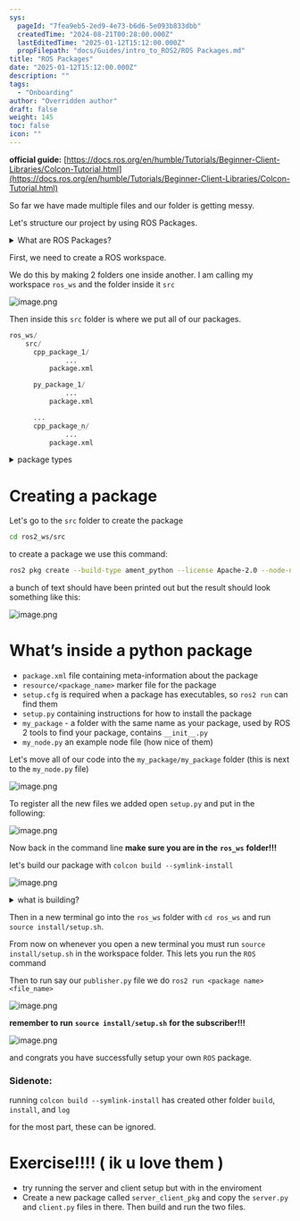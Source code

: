```yaml
---
sys:
  pageId: "7fea9eb5-2ed9-4e73-b6d6-5e093b833dbb"
  createdTime: "2024-08-21T00:28:00.000Z"
  lastEditedTime: "2025-01-12T15:12:00.000Z"
  propFilepath: "docs/Guides/intro_to_ROS2/ROS Packages.md"
title: "ROS Packages"
date: "2025-01-12T15:12:00.000Z"
description: ""
tags:
  - "Onboarding"
author: "Overridden author"
draft: false
weight: 145
toc: false
icon: ""
---
```


**official guide:** [https://docs.ros.org/en/humble/Tutorials/Beginner-Client-Libraries/Colcon-Tutorial.html](https://docs.ros.org/en/humble/Tutorials/Beginner-Client-Libraries/Colcon-Tutorial.html)

So far we have made multiple files and our folder is getting messy.

Let's structure our project by using ROS Packages.

<details>

<summary>What are ROS Packages?</summary>

ROS Packages are, as the name implies, packages of code that are highly sharable between ROS developers.

They consist of a folder, `package.xml` file, and source code

```python
      cpp_package_1/
		      ... imagine much code files here ..
          package.xml
```

</details>

First, we need to create a ROS workspace.

We do this by making 2 folders one inside another. I am calling my workspace `ros_ws` and the folder inside it `src`

![image.png](https://prod-files-secure.s3.us-west-2.amazonaws.com/d518164a-d88e-44d1-a4ee-3adb3bd8bce0/70706947-fd18-4537-a67b-e12946812d31/image.png?X-Amz-Algorithm=AWS4-HMAC-SHA256&X-Amz-Content-Sha256=UNSIGNED-PAYLOAD&X-Amz-Credential=ASIAZI2LB466T2OCW6ZY%2F20250414%2Fus-west-2%2Fs3%2Faws4_request&X-Amz-Date=20250414T140851Z&X-Amz-Expires=3600&X-Amz-Security-Token=IQoJb3JpZ2luX2VjEI7%2F%2F%2F%2F%2F%2F%2F%2F%2F%2FwEaCXVzLXdlc3QtMiJHMEUCIQC8Lob2tDgGIYIBfHF6%2BqWOibEU%2FIX8CpC3uwBQZ4kQ9gIgRZOdNRqOX6IrlWV7ZnbBb9GrOsR7VxPBXiW2%2Bt%2FG6nQq%2FwMIFxAAGgw2Mzc0MjMxODM4MDUiDFCVIgbcAoQwKCU1MyrcAwUY0EgHHg651MIs1gEhxRASVCSm70uw8UnigH0GUzxF1h2X%2BKNHIlBufOE9ecks27eS%2BCnPPygLAFRO6og0eXjTDYDkvFNe9jvWhR9u6pa1Ba8fFYN4k677JISvqhq5vsWBhxgX2oP5oYP2T4FQut0OUGNp24%2FWmIlS4qzHb7GZbqp2ATQH%2BNgLIyf7PX%2BH2wlf2qnsOcuRA7n0iSABbhjWwt%2FkquZN2O0VwBLqtszznazVcH1AdwVBPrV9ktTQnR01vEjkgt8Q9QYpgvhBCd5jgGbeVXrW97uW%2BByC16lNo2xVnqN4riFpVabd7VQLtM5b7eD5dfEcX2apdBIcyBlbtPn%2FA%2BUxgdvMoWaaIBeu1ikV0nUhJ3umkd5GC0gzxQCvt1FFn8BcW7gxjy0PobzN4XQ3GgklwGcqdFNJUDKWQn3lY1HGYbVuRyb5bSk5fu8FMfDqZ3NaYXWLDSZIymfM57a0horcPlUFesXanfXlGbfJYKW7eogsZOxV2mAZN%2B8t0U20Ng%2B%2FPlLtACBCE9Fjapw4nXY5MLbVg6%2B5ua8AdN3S4jpyeMg%2F8e8VYOjKoRpLFUpvA2XENj0%2FatYK1mG1BMXMp6%2FX4cByvTfolZx%2BehEP0%2BRa2bp7cKkYMP%2Bn9L8GOqUBTID4Q7VnYmBVLPVuOppgtUA9RoP3EJOLUYREtCUSCq7XjCh%2B%2FoeYBCzxCvuXS24My0Lfifx5%2B4c0dDg3d8BDPrNj9%2Ffzc40I%2BSOKbRp5OTvXo%2BSfWyvBH88an%2BGPPb7qcGaYkIyzm8BGoc5GkPmZPJLTY2P0vQ7ErlIP28kvZXPHMjHRWKLswpiArHjLRO5Au6i9EL0T%2FOuKtu1CiReZR1so8k02&X-Amz-Signature=57c4a94502fad0a06ae71b1cb48508072e7e35142fc6102770ebaf186d77b8a7&X-Amz-SignedHeaders=host&x-id=GetObject)

Then inside this `src` folder is where we put all of our packages.

```python
ros_ws/
    src/
      cpp_package_1/
		      ...
          package.xml

      py_package_1/
		      ...
          package.xml

      ...
      cpp_package_n/
		      ...
          package.xml

```

<details>

<summary>package types</summary>

packages can be either `C++` or python.

the intern file structure is different for each but for this guide we will stick to creating python packages

</details>

# Creating a package

Let's go to the `src` folder to create the package

```bash
cd ros2_ws/src
```

to create a package we use this command:

```bash
ros2 pkg create --build-type ament_python --license Apache-2.0 --node-name my_node my_package
```

a bunch of text should have been printed out but the result should look something like this:

![image.png](https://prod-files-secure.s3.us-west-2.amazonaws.com/d518164a-d88e-44d1-a4ee-3adb3bd8bce0/e6cf1e3f-8512-4a3e-b131-079f800bf3e8/image.png?X-Amz-Algorithm=AWS4-HMAC-SHA256&X-Amz-Content-Sha256=UNSIGNED-PAYLOAD&X-Amz-Credential=ASIAZI2LB466T2OCW6ZY%2F20250414%2Fus-west-2%2Fs3%2Faws4_request&X-Amz-Date=20250414T140851Z&X-Amz-Expires=3600&X-Amz-Security-Token=IQoJb3JpZ2luX2VjEI7%2F%2F%2F%2F%2F%2F%2F%2F%2F%2FwEaCXVzLXdlc3QtMiJHMEUCIQC8Lob2tDgGIYIBfHF6%2BqWOibEU%2FIX8CpC3uwBQZ4kQ9gIgRZOdNRqOX6IrlWV7ZnbBb9GrOsR7VxPBXiW2%2Bt%2FG6nQq%2FwMIFxAAGgw2Mzc0MjMxODM4MDUiDFCVIgbcAoQwKCU1MyrcAwUY0EgHHg651MIs1gEhxRASVCSm70uw8UnigH0GUzxF1h2X%2BKNHIlBufOE9ecks27eS%2BCnPPygLAFRO6og0eXjTDYDkvFNe9jvWhR9u6pa1Ba8fFYN4k677JISvqhq5vsWBhxgX2oP5oYP2T4FQut0OUGNp24%2FWmIlS4qzHb7GZbqp2ATQH%2BNgLIyf7PX%2BH2wlf2qnsOcuRA7n0iSABbhjWwt%2FkquZN2O0VwBLqtszznazVcH1AdwVBPrV9ktTQnR01vEjkgt8Q9QYpgvhBCd5jgGbeVXrW97uW%2BByC16lNo2xVnqN4riFpVabd7VQLtM5b7eD5dfEcX2apdBIcyBlbtPn%2FA%2BUxgdvMoWaaIBeu1ikV0nUhJ3umkd5GC0gzxQCvt1FFn8BcW7gxjy0PobzN4XQ3GgklwGcqdFNJUDKWQn3lY1HGYbVuRyb5bSk5fu8FMfDqZ3NaYXWLDSZIymfM57a0horcPlUFesXanfXlGbfJYKW7eogsZOxV2mAZN%2B8t0U20Ng%2B%2FPlLtACBCE9Fjapw4nXY5MLbVg6%2B5ua8AdN3S4jpyeMg%2F8e8VYOjKoRpLFUpvA2XENj0%2FatYK1mG1BMXMp6%2FX4cByvTfolZx%2BehEP0%2BRa2bp7cKkYMP%2Bn9L8GOqUBTID4Q7VnYmBVLPVuOppgtUA9RoP3EJOLUYREtCUSCq7XjCh%2B%2FoeYBCzxCvuXS24My0Lfifx5%2B4c0dDg3d8BDPrNj9%2Ffzc40I%2BSOKbRp5OTvXo%2BSfWyvBH88an%2BGPPb7qcGaYkIyzm8BGoc5GkPmZPJLTY2P0vQ7ErlIP28kvZXPHMjHRWKLswpiArHjLRO5Au6i9EL0T%2FOuKtu1CiReZR1so8k02&X-Amz-Signature=f6543c31740f90f8539bd1d6c5a1431d4604c55e9e035646f745162d300204ad&X-Amz-SignedHeaders=host&x-id=GetObject)

# What’s inside a python package

- `package.xml` file containing meta-information about the package
- `resource/<package_name>` marker file for the package
- `setup.cfg` is required when a package has executables, so `ros2 run` can find them
- `setup.py` containing instructions for how to install the package
- `my_package` - a folder with the same name as your package, used by ROS 2 tools to find your package, contains `__init__.py`
- `my_node.py` an example node file (how nice of them)

Let's move all of our code into the `my_package/my_package` folder (this is next to the `my_node.py` file)

![image.png](https://prod-files-secure.s3.us-west-2.amazonaws.com/d518164a-d88e-44d1-a4ee-3adb3bd8bce0/9ce58f11-0da9-4d3e-b86d-506a9685d378/image.png?X-Amz-Algorithm=AWS4-HMAC-SHA256&X-Amz-Content-Sha256=UNSIGNED-PAYLOAD&X-Amz-Credential=ASIAZI2LB466T2OCW6ZY%2F20250414%2Fus-west-2%2Fs3%2Faws4_request&X-Amz-Date=20250414T140851Z&X-Amz-Expires=3600&X-Amz-Security-Token=IQoJb3JpZ2luX2VjEI7%2F%2F%2F%2F%2F%2F%2F%2F%2F%2FwEaCXVzLXdlc3QtMiJHMEUCIQC8Lob2tDgGIYIBfHF6%2BqWOibEU%2FIX8CpC3uwBQZ4kQ9gIgRZOdNRqOX6IrlWV7ZnbBb9GrOsR7VxPBXiW2%2Bt%2FG6nQq%2FwMIFxAAGgw2Mzc0MjMxODM4MDUiDFCVIgbcAoQwKCU1MyrcAwUY0EgHHg651MIs1gEhxRASVCSm70uw8UnigH0GUzxF1h2X%2BKNHIlBufOE9ecks27eS%2BCnPPygLAFRO6og0eXjTDYDkvFNe9jvWhR9u6pa1Ba8fFYN4k677JISvqhq5vsWBhxgX2oP5oYP2T4FQut0OUGNp24%2FWmIlS4qzHb7GZbqp2ATQH%2BNgLIyf7PX%2BH2wlf2qnsOcuRA7n0iSABbhjWwt%2FkquZN2O0VwBLqtszznazVcH1AdwVBPrV9ktTQnR01vEjkgt8Q9QYpgvhBCd5jgGbeVXrW97uW%2BByC16lNo2xVnqN4riFpVabd7VQLtM5b7eD5dfEcX2apdBIcyBlbtPn%2FA%2BUxgdvMoWaaIBeu1ikV0nUhJ3umkd5GC0gzxQCvt1FFn8BcW7gxjy0PobzN4XQ3GgklwGcqdFNJUDKWQn3lY1HGYbVuRyb5bSk5fu8FMfDqZ3NaYXWLDSZIymfM57a0horcPlUFesXanfXlGbfJYKW7eogsZOxV2mAZN%2B8t0U20Ng%2B%2FPlLtACBCE9Fjapw4nXY5MLbVg6%2B5ua8AdN3S4jpyeMg%2F8e8VYOjKoRpLFUpvA2XENj0%2FatYK1mG1BMXMp6%2FX4cByvTfolZx%2BehEP0%2BRa2bp7cKkYMP%2Bn9L8GOqUBTID4Q7VnYmBVLPVuOppgtUA9RoP3EJOLUYREtCUSCq7XjCh%2B%2FoeYBCzxCvuXS24My0Lfifx5%2B4c0dDg3d8BDPrNj9%2Ffzc40I%2BSOKbRp5OTvXo%2BSfWyvBH88an%2BGPPb7qcGaYkIyzm8BGoc5GkPmZPJLTY2P0vQ7ErlIP28kvZXPHMjHRWKLswpiArHjLRO5Au6i9EL0T%2FOuKtu1CiReZR1so8k02&X-Amz-Signature=1fffc49f398ef0cf0f0f14e8b786d69ac5f1ad40c02fd2e746320db1de93b02e&X-Amz-SignedHeaders=host&x-id=GetObject)

To register all the new files we added open `setup.py` and put in the following:

![image.png](https://prod-files-secure.s3.us-west-2.amazonaws.com/d518164a-d88e-44d1-a4ee-3adb3bd8bce0/1cd7c262-4cae-4496-9d75-c178537d24a2/image.png?X-Amz-Algorithm=AWS4-HMAC-SHA256&X-Amz-Content-Sha256=UNSIGNED-PAYLOAD&X-Amz-Credential=ASIAZI2LB466T2OCW6ZY%2F20250414%2Fus-west-2%2Fs3%2Faws4_request&X-Amz-Date=20250414T140851Z&X-Amz-Expires=3600&X-Amz-Security-Token=IQoJb3JpZ2luX2VjEI7%2F%2F%2F%2F%2F%2F%2F%2F%2F%2FwEaCXVzLXdlc3QtMiJHMEUCIQC8Lob2tDgGIYIBfHF6%2BqWOibEU%2FIX8CpC3uwBQZ4kQ9gIgRZOdNRqOX6IrlWV7ZnbBb9GrOsR7VxPBXiW2%2Bt%2FG6nQq%2FwMIFxAAGgw2Mzc0MjMxODM4MDUiDFCVIgbcAoQwKCU1MyrcAwUY0EgHHg651MIs1gEhxRASVCSm70uw8UnigH0GUzxF1h2X%2BKNHIlBufOE9ecks27eS%2BCnPPygLAFRO6og0eXjTDYDkvFNe9jvWhR9u6pa1Ba8fFYN4k677JISvqhq5vsWBhxgX2oP5oYP2T4FQut0OUGNp24%2FWmIlS4qzHb7GZbqp2ATQH%2BNgLIyf7PX%2BH2wlf2qnsOcuRA7n0iSABbhjWwt%2FkquZN2O0VwBLqtszznazVcH1AdwVBPrV9ktTQnR01vEjkgt8Q9QYpgvhBCd5jgGbeVXrW97uW%2BByC16lNo2xVnqN4riFpVabd7VQLtM5b7eD5dfEcX2apdBIcyBlbtPn%2FA%2BUxgdvMoWaaIBeu1ikV0nUhJ3umkd5GC0gzxQCvt1FFn8BcW7gxjy0PobzN4XQ3GgklwGcqdFNJUDKWQn3lY1HGYbVuRyb5bSk5fu8FMfDqZ3NaYXWLDSZIymfM57a0horcPlUFesXanfXlGbfJYKW7eogsZOxV2mAZN%2B8t0U20Ng%2B%2FPlLtACBCE9Fjapw4nXY5MLbVg6%2B5ua8AdN3S4jpyeMg%2F8e8VYOjKoRpLFUpvA2XENj0%2FatYK1mG1BMXMp6%2FX4cByvTfolZx%2BehEP0%2BRa2bp7cKkYMP%2Bn9L8GOqUBTID4Q7VnYmBVLPVuOppgtUA9RoP3EJOLUYREtCUSCq7XjCh%2B%2FoeYBCzxCvuXS24My0Lfifx5%2B4c0dDg3d8BDPrNj9%2Ffzc40I%2BSOKbRp5OTvXo%2BSfWyvBH88an%2BGPPb7qcGaYkIyzm8BGoc5GkPmZPJLTY2P0vQ7ErlIP28kvZXPHMjHRWKLswpiArHjLRO5Au6i9EL0T%2FOuKtu1CiReZR1so8k02&X-Amz-Signature=fd0a243bb800643ebcfb9d04f19764c912e8dbf4592d884e48ea6088d26f821e&X-Amz-SignedHeaders=host&x-id=GetObject)

Now back in the command line **make sure you are in the** **`ros_ws`** **folder!!!**

let's build our package with `colcon build --symlink-install`

![image.png](https://prod-files-secure.s3.us-west-2.amazonaws.com/d518164a-d88e-44d1-a4ee-3adb3bd8bce0/2f2a0d27-b173-48fd-b189-5f5c0ce65619/image.png?X-Amz-Algorithm=AWS4-HMAC-SHA256&X-Amz-Content-Sha256=UNSIGNED-PAYLOAD&X-Amz-Credential=ASIAZI2LB466T2OCW6ZY%2F20250414%2Fus-west-2%2Fs3%2Faws4_request&X-Amz-Date=20250414T140851Z&X-Amz-Expires=3600&X-Amz-Security-Token=IQoJb3JpZ2luX2VjEI7%2F%2F%2F%2F%2F%2F%2F%2F%2F%2FwEaCXVzLXdlc3QtMiJHMEUCIQC8Lob2tDgGIYIBfHF6%2BqWOibEU%2FIX8CpC3uwBQZ4kQ9gIgRZOdNRqOX6IrlWV7ZnbBb9GrOsR7VxPBXiW2%2Bt%2FG6nQq%2FwMIFxAAGgw2Mzc0MjMxODM4MDUiDFCVIgbcAoQwKCU1MyrcAwUY0EgHHg651MIs1gEhxRASVCSm70uw8UnigH0GUzxF1h2X%2BKNHIlBufOE9ecks27eS%2BCnPPygLAFRO6og0eXjTDYDkvFNe9jvWhR9u6pa1Ba8fFYN4k677JISvqhq5vsWBhxgX2oP5oYP2T4FQut0OUGNp24%2FWmIlS4qzHb7GZbqp2ATQH%2BNgLIyf7PX%2BH2wlf2qnsOcuRA7n0iSABbhjWwt%2FkquZN2O0VwBLqtszznazVcH1AdwVBPrV9ktTQnR01vEjkgt8Q9QYpgvhBCd5jgGbeVXrW97uW%2BByC16lNo2xVnqN4riFpVabd7VQLtM5b7eD5dfEcX2apdBIcyBlbtPn%2FA%2BUxgdvMoWaaIBeu1ikV0nUhJ3umkd5GC0gzxQCvt1FFn8BcW7gxjy0PobzN4XQ3GgklwGcqdFNJUDKWQn3lY1HGYbVuRyb5bSk5fu8FMfDqZ3NaYXWLDSZIymfM57a0horcPlUFesXanfXlGbfJYKW7eogsZOxV2mAZN%2B8t0U20Ng%2B%2FPlLtACBCE9Fjapw4nXY5MLbVg6%2B5ua8AdN3S4jpyeMg%2F8e8VYOjKoRpLFUpvA2XENj0%2FatYK1mG1BMXMp6%2FX4cByvTfolZx%2BehEP0%2BRa2bp7cKkYMP%2Bn9L8GOqUBTID4Q7VnYmBVLPVuOppgtUA9RoP3EJOLUYREtCUSCq7XjCh%2B%2FoeYBCzxCvuXS24My0Lfifx5%2B4c0dDg3d8BDPrNj9%2Ffzc40I%2BSOKbRp5OTvXo%2BSfWyvBH88an%2BGPPb7qcGaYkIyzm8BGoc5GkPmZPJLTY2P0vQ7ErlIP28kvZXPHMjHRWKLswpiArHjLRO5Au6i9EL0T%2FOuKtu1CiReZR1so8k02&X-Amz-Signature=dcffd9015a4078200d1519ce3ddbc2f5632f64ea35d1f89023a01249a5a773f3&X-Amz-SignedHeaders=host&x-id=GetObject)

<details>

<summary>what is building?</summary>

if you are a CS major at Rose-Hulman you will learn the answer to this in CSSE132

but TLDR; is it combines all the code files into one program that can be run easily 

</details>

Then in a new terminal go into the `ros_ws` folder with `cd ros_ws` and run `source install/setup.sh`. 

From now on whenever you open a new terminal you must run `source install/setup.sh` in the workspace folder. This lets you run the `ROS` command

Then to run say our `publisher.py` file we do `ros2 run <package name> <file_name>`

![image.png](https://prod-files-secure.s3.us-west-2.amazonaws.com/d518164a-d88e-44d1-a4ee-3adb3bd8bce0/4f4b1219-3a44-4632-aa0a-ce3471699f59/image.png?X-Amz-Algorithm=AWS4-HMAC-SHA256&X-Amz-Content-Sha256=UNSIGNED-PAYLOAD&X-Amz-Credential=ASIAZI2LB466T2OCW6ZY%2F20250414%2Fus-west-2%2Fs3%2Faws4_request&X-Amz-Date=20250414T140851Z&X-Amz-Expires=3600&X-Amz-Security-Token=IQoJb3JpZ2luX2VjEI7%2F%2F%2F%2F%2F%2F%2F%2F%2F%2FwEaCXVzLXdlc3QtMiJHMEUCIQC8Lob2tDgGIYIBfHF6%2BqWOibEU%2FIX8CpC3uwBQZ4kQ9gIgRZOdNRqOX6IrlWV7ZnbBb9GrOsR7VxPBXiW2%2Bt%2FG6nQq%2FwMIFxAAGgw2Mzc0MjMxODM4MDUiDFCVIgbcAoQwKCU1MyrcAwUY0EgHHg651MIs1gEhxRASVCSm70uw8UnigH0GUzxF1h2X%2BKNHIlBufOE9ecks27eS%2BCnPPygLAFRO6og0eXjTDYDkvFNe9jvWhR9u6pa1Ba8fFYN4k677JISvqhq5vsWBhxgX2oP5oYP2T4FQut0OUGNp24%2FWmIlS4qzHb7GZbqp2ATQH%2BNgLIyf7PX%2BH2wlf2qnsOcuRA7n0iSABbhjWwt%2FkquZN2O0VwBLqtszznazVcH1AdwVBPrV9ktTQnR01vEjkgt8Q9QYpgvhBCd5jgGbeVXrW97uW%2BByC16lNo2xVnqN4riFpVabd7VQLtM5b7eD5dfEcX2apdBIcyBlbtPn%2FA%2BUxgdvMoWaaIBeu1ikV0nUhJ3umkd5GC0gzxQCvt1FFn8BcW7gxjy0PobzN4XQ3GgklwGcqdFNJUDKWQn3lY1HGYbVuRyb5bSk5fu8FMfDqZ3NaYXWLDSZIymfM57a0horcPlUFesXanfXlGbfJYKW7eogsZOxV2mAZN%2B8t0U20Ng%2B%2FPlLtACBCE9Fjapw4nXY5MLbVg6%2B5ua8AdN3S4jpyeMg%2F8e8VYOjKoRpLFUpvA2XENj0%2FatYK1mG1BMXMp6%2FX4cByvTfolZx%2BehEP0%2BRa2bp7cKkYMP%2Bn9L8GOqUBTID4Q7VnYmBVLPVuOppgtUA9RoP3EJOLUYREtCUSCq7XjCh%2B%2FoeYBCzxCvuXS24My0Lfifx5%2B4c0dDg3d8BDPrNj9%2Ffzc40I%2BSOKbRp5OTvXo%2BSfWyvBH88an%2BGPPb7qcGaYkIyzm8BGoc5GkPmZPJLTY2P0vQ7ErlIP28kvZXPHMjHRWKLswpiArHjLRO5Au6i9EL0T%2FOuKtu1CiReZR1so8k02&X-Amz-Signature=b981c3d74c56e1b403366d29279f4f1e89847167e1cb28bbd9c72266b49a53db&X-Amz-SignedHeaders=host&x-id=GetObject)

**remember to run** **`source install/setup.sh`** **for the subscriber!!!**

![image.png](https://prod-files-secure.s3.us-west-2.amazonaws.com/d518164a-d88e-44d1-a4ee-3adb3bd8bce0/02121119-dad4-49ec-8356-c956108b4243/image.png?X-Amz-Algorithm=AWS4-HMAC-SHA256&X-Amz-Content-Sha256=UNSIGNED-PAYLOAD&X-Amz-Credential=ASIAZI2LB466T2OCW6ZY%2F20250414%2Fus-west-2%2Fs3%2Faws4_request&X-Amz-Date=20250414T140851Z&X-Amz-Expires=3600&X-Amz-Security-Token=IQoJb3JpZ2luX2VjEI7%2F%2F%2F%2F%2F%2F%2F%2F%2F%2FwEaCXVzLXdlc3QtMiJHMEUCIQC8Lob2tDgGIYIBfHF6%2BqWOibEU%2FIX8CpC3uwBQZ4kQ9gIgRZOdNRqOX6IrlWV7ZnbBb9GrOsR7VxPBXiW2%2Bt%2FG6nQq%2FwMIFxAAGgw2Mzc0MjMxODM4MDUiDFCVIgbcAoQwKCU1MyrcAwUY0EgHHg651MIs1gEhxRASVCSm70uw8UnigH0GUzxF1h2X%2BKNHIlBufOE9ecks27eS%2BCnPPygLAFRO6og0eXjTDYDkvFNe9jvWhR9u6pa1Ba8fFYN4k677JISvqhq5vsWBhxgX2oP5oYP2T4FQut0OUGNp24%2FWmIlS4qzHb7GZbqp2ATQH%2BNgLIyf7PX%2BH2wlf2qnsOcuRA7n0iSABbhjWwt%2FkquZN2O0VwBLqtszznazVcH1AdwVBPrV9ktTQnR01vEjkgt8Q9QYpgvhBCd5jgGbeVXrW97uW%2BByC16lNo2xVnqN4riFpVabd7VQLtM5b7eD5dfEcX2apdBIcyBlbtPn%2FA%2BUxgdvMoWaaIBeu1ikV0nUhJ3umkd5GC0gzxQCvt1FFn8BcW7gxjy0PobzN4XQ3GgklwGcqdFNJUDKWQn3lY1HGYbVuRyb5bSk5fu8FMfDqZ3NaYXWLDSZIymfM57a0horcPlUFesXanfXlGbfJYKW7eogsZOxV2mAZN%2B8t0U20Ng%2B%2FPlLtACBCE9Fjapw4nXY5MLbVg6%2B5ua8AdN3S4jpyeMg%2F8e8VYOjKoRpLFUpvA2XENj0%2FatYK1mG1BMXMp6%2FX4cByvTfolZx%2BehEP0%2BRa2bp7cKkYMP%2Bn9L8GOqUBTID4Q7VnYmBVLPVuOppgtUA9RoP3EJOLUYREtCUSCq7XjCh%2B%2FoeYBCzxCvuXS24My0Lfifx5%2B4c0dDg3d8BDPrNj9%2Ffzc40I%2BSOKbRp5OTvXo%2BSfWyvBH88an%2BGPPb7qcGaYkIyzm8BGoc5GkPmZPJLTY2P0vQ7ErlIP28kvZXPHMjHRWKLswpiArHjLRO5Au6i9EL0T%2FOuKtu1CiReZR1so8k02&X-Amz-Signature=1313995c15b76c208d34a9d6b017fc51bc4023d62410a5d5178bae6c5dc9f3ff&X-Amz-SignedHeaders=host&x-id=GetObject)

and congrats you have successfully setup your own `ROS` package.

### Sidenote:

running `colcon build --symlink-install` has created other folder `build`, `install`, and `log`

for the most part, these can be ignored.

# Exercise!!!! ( ik u love them )

- try running the server and client setup but with in the enviroment
- Create a new package called `server_client_pkg` and copy the `server.py` and `client.py` files in there. Then build and run the two files.
